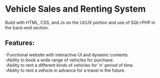 # Vehicle Sales and Renting System

Build with HTML, CSS, and Js on the UI/UX portion and use of SQL+PHP in the back-end section.

<h2>Features:</h2>
-Functional website with interactive UI and dynamic contents.<br>
-Ability to book a wide range of vehicles for purchase.<br>
-Ability to rent a different kinds of vehicles for 'n' period of time.<br>
-Ability to rent a vehicle in advance for a travel in the future.
